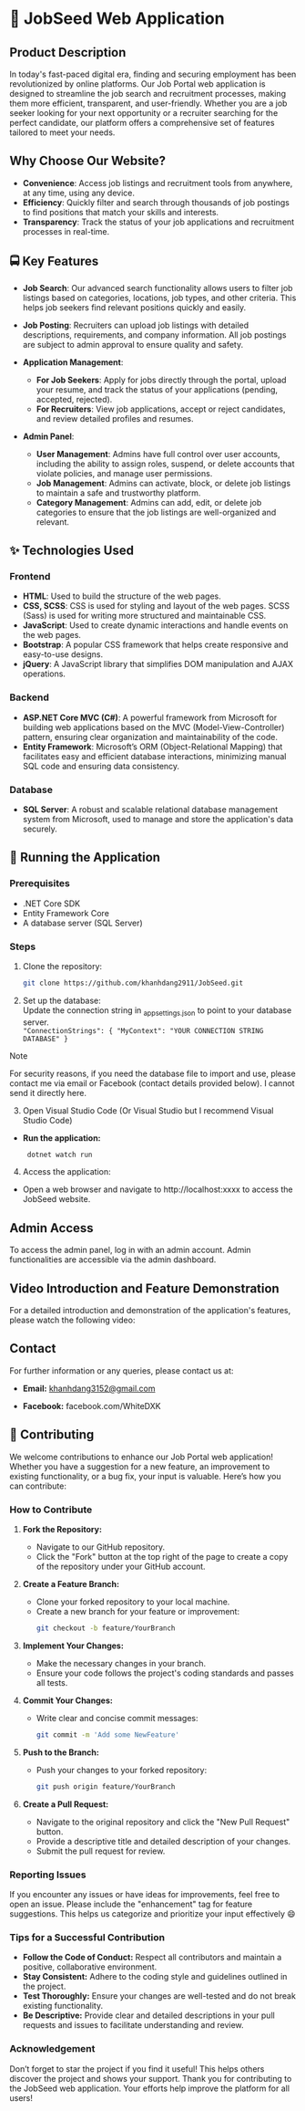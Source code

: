 # 👋 JobSeed Web Application

## Product Description

In today's fast-paced digital era, finding and securing employment has been revolutionized by online platforms. Our Job Portal web application is designed to streamline the job search and recruitment processes, making them more efficient, transparent, and user-friendly. Whether you are a job seeker looking for your next opportunity or a recruiter searching for the perfect candidate, our platform offers a comprehensive set of features tailored to meet your needs.


## Why Choose Our Website?

- **Convenience**: Access job listings and recruitment tools from anywhere, at any time, using any device.
- **Efficiency**: Quickly filter and search through thousands of job postings to find positions that match your skills and interests.
- **Transparency**: Track the status of your job applications and recruitment processes in real-time.


## 🚍 Key Features

- **Job Search**: Our advanced search functionality allows users to filter job listings based on categories, locations, job types, and other criteria. This helps job seekers find relevant positions quickly and easily.

- **Job Posting**: Recruiters can upload job listings with detailed descriptions, requirements, and company information. All job postings are subject to admin approval to ensure quality and safety.

- **Application Management**:
  - **For Job Seekers**: Apply for jobs directly through the portal, upload your resume, and track the status of your applications (pending, accepted, rejected).
  - **For Recruiters**: View job applications, accept or reject candidates, and review detailed profiles and resumes.

- **Admin Panel**:
  - **User Management**: Admins have full control over user accounts, including the ability to assign roles, suspend, or delete accounts that violate policies, and manage user permissions.
  - **Job Management**: Admins can activate, block, or delete job listings to maintain a safe and trustworthy platform.
  - **Category Management**: Admins can add, edit, or delete job categories to ensure that the job listings are well-organized and relevant.
## ✨ Technologies Used

### Frontend

- **HTML**: Used to build the structure of the web pages.
- **CSS, SCSS**: CSS is used for styling and layout of the web pages. SCSS (Sass) is used for writing more structured and maintainable CSS.
- **JavaScript**: Used to create dynamic interactions and handle events on the web pages.
- **Bootstrap**: A popular CSS framework that helps create responsive and easy-to-use designs.
- **jQuery**: A JavaScript library that simplifies DOM manipulation and AJAX operations.

### Backend

- **ASP.NET Core MVC (C#)**: A powerful framework from Microsoft for building web applications based on the MVC (Model-View-Controller) pattern, ensuring clear organization and maintainability of the code.
- **Entity Framework**: Microsoft’s ORM (Object-Relational Mapping) that facilitates easy and efficient database interactions, minimizing manual SQL code and ensuring data consistency.

### Database

- **SQL Server**: A robust and scalable relational database management system from Microsoft, used to manage and store the application's data securely.

## 🍼 Running the Application

### Prerequisites

- .NET Core SDK
- Entity Framework Core
- A database server (SQL Server)

### Steps

1. Clone the repository:  
   ```bash
   git clone https://github.com/khanhdang2911/JobSeed.git
   ```

2. Set up the database:  
Update the connection string in <sub>appsettings.json</sub> to point to your database server.  
		   ```
     		   "ConnectionStrings": {
		   "MyContext": "YOUR CONNECTION STRING DATABASE"
		   }
     		   ```
> [!NOTE]
> For security reasons, if you need the database file to import and use, please contact me via email or Facebook (contact details provided below). I cannot send it directly here.

3. Open Visual Studio Code (Or Visual Studio but I recommend Visual Studio Code)  
- **Run the application:**  
  ```bash
   dotnet watch run
  ```  
4. Access the application:  
- Open a web browser and navigate to http://localhost:xxxx to access the JobSeed website.

## Admin Access

To access the admin panel, log in with an admin account. Admin functionalities are accessible via the admin dashboard.


## Video Introduction and Feature Demonstration

For a detailed introduction and demonstration of the application's features, please watch the following video:


## Contact

For further information or any queries, please contact us at:  

+ **Email:** khanhdang3152@gmail.com  

+ **Facebook:** facebook.com/WhiteDXK  


## 🚶 Contributing

We welcome contributions to enhance our Job Portal web application! Whether you have a suggestion for a new feature, an improvement to existing functionality, or a bug fix, your input is valuable. Here’s how you can contribute:

### How to Contribute

1. **Fork the Repository:**  
   - Navigate to our GitHub repository.  
   - Click the "Fork" button at the top right of the page to create a copy of the repository under your GitHub account.

2. **Create a Feature Branch:**  
   - Clone your forked repository to your local machine.  
   - Create a new branch for your feature or improvement:  
     ```bash
     git checkout -b feature/YourBranch
     ```

3. **Implement Your Changes:**  
   - Make the necessary changes in your branch.  
   - Ensure your code follows the project's coding standards and passes all tests.

4. **Commit Your Changes:**  
   - Write clear and concise commit messages:  
     ```bash
     git commit -m 'Add some NewFeature'
     ```

5. **Push to the Branch:**  
   - Push your changes to your forked repository:  
     ```bash
     git push origin feature/YourBranch
     ```

6. **Create a Pull Request:**  
   - Navigate to the original repository and click the "New Pull Request" button.  
   - Provide a descriptive title and detailed description of your changes.  
   - Submit the pull request for review.

### Reporting Issues

If you encounter any issues or have ideas for improvements, feel free to open an issue. Please include the "enhancement" tag for feature suggestions. This helps us categorize and prioritize your input effectively 😄

### Tips for a Successful Contribution

- **Follow the Code of Conduct:** Respect all contributors and maintain a positive, collaborative environment.  
- **Stay Consistent:** Adhere to the coding style and guidelines outlined in the project.  
- **Test Thoroughly:** Ensure your changes are well-tested and do not break existing functionality.  
- **Be Descriptive:** Provide clear and detailed descriptions in your pull requests and issues to facilitate understanding and review.

### Acknowledgement

Don’t forget to star the project if you find it useful! This helps others discover the project and shows your support. Thank you for contributing to the JobSeed web application. Your efforts help improve the platform for all users!

		
 		


